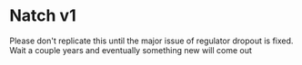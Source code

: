 # Natch v1

Please don't replicate this until the major issue of regulator dropout is fixed. Wait a couple years and eventually something new will come out
